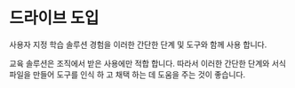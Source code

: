 # <a name="drive-adoption"></a>드라이브 도입

사용자 지정 학습 솔루션 경험을 이러한 간단한 단계 및 도구와 함께 사용 합니다. 

교육 솔루션은 조직에서 받은 사용에만 적합 합니다.  따라서 이러한 간단한 단계와 서식 파일을 만들어 도구를 인식 하 고 채택 하는 데 도움을 주는 것이 좋습니다.  



